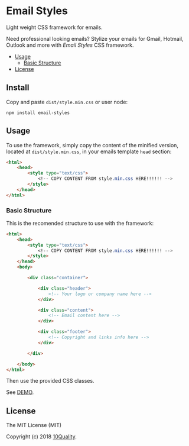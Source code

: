 # Email Styles

Light weight CSS framework for emails.

Need professional looking emails? Stylize your emails for Gmail, Hotmail, Outlook and more with *Email Styles* CSS framework.

-  [Usage](#usage)
    -  [Basic Structure](#basic-structure)
-  [License](#license)

## Install

Copy and paste `dist/style.min.css` or user node:

```
npm install email-styles
```

## Usage

To use the framework, simply copy the content of the minified version, located at `dist/style.min.css`, in your emails template `head` section:

```html
<html>
    <head>
        <style type="text/css">
            <!-- COPY CONTENT FROM style.min.css HERE!!!!!! -->
        </style>
    </head>
</html>
```

### Basic Structure

This is the recomended structure to use with the framework:
```html
<html>
    <head>
        <style type="text/css">
            <!-- COPY CONTENT FROM style.min.css HERE!!!!!! -->
        </style>
    </head>
    <body>

        <div class="container">

            <div class="header">
                <!-- Your logo or company name here -->  
            </div>

            <div class="content">
                <!-- Email content here -->  
            </div>

            <div class="footer">
                <!-- Copyright and links info here -->  
            </div>

        </div>

    </body>
</html>
```

Then use the provided CSS classes.

See [DEMO](http://codepen.io/amostajo/pen/RRkygo).

## License

The MIT License (MIT)

Copyright (c) 2018 [10Quality](https://www.10quality.com/).